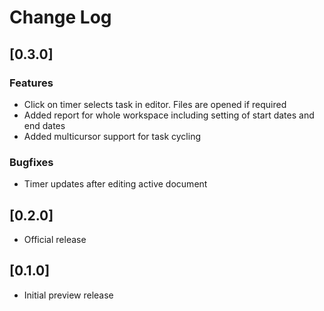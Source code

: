# Change Log

## [0.3.0]

### Features

- Click on timer selects task in editor. Files are opened if required
- Added report for whole workspace including setting of start dates and end dates
- Added multicursor support for task cycling
### Bugfixes
- Timer updates after editing active document
## [0.2.0]

- Official release

## [0.1.0]

- Initial preview release